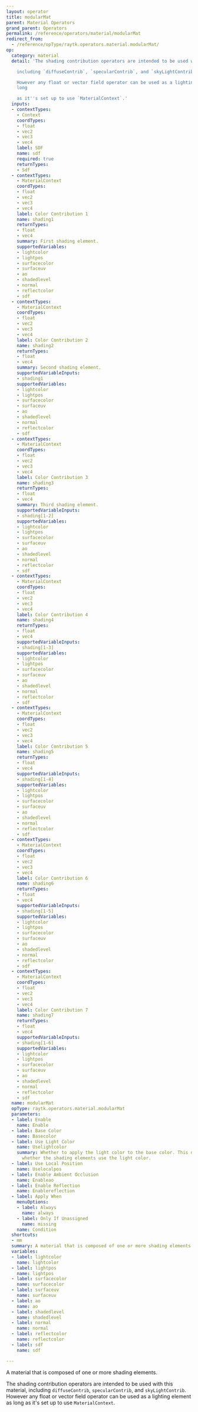 ```yaml
---
layout: operator
title: modularMat
parent: Material Operators
grand_parent: Operators
permalink: /reference/operators/material/modularMat
redirect_from:
  - /reference/opType/raytk.operators.material.modularMat/
op:
  category: material
  detail: 'The shading contribution operators are intended to be used with this material,

    including `diffuseContrib`, `specularContrib`, and `skyLightContrib`.

    However any float or vector field operator can be used as a lighting element as
    long

    as it''s set up to use `MaterialContext`.'
  inputs:
  - contextTypes:
    - Context
    coordTypes:
    - float
    - vec2
    - vec3
    - vec4
    label: SDF
    name: sdf
    required: true
    returnTypes:
    - Sdf
  - contextTypes:
    - MaterialContext
    coordTypes:
    - float
    - vec2
    - vec3
    - vec4
    label: Color Contribution 1
    name: shading1
    returnTypes:
    - float
    - vec4
    summary: First shading element.
    supportedVariables:
    - lightcolor
    - lightpos
    - surfacecolor
    - surfaceuv
    - ao
    - shadedlevel
    - normal
    - reflectcolor
    - sdf
  - contextTypes:
    - MaterialContext
    coordTypes:
    - float
    - vec2
    - vec3
    - vec4
    label: Color Contribution 2
    name: shading2
    returnTypes:
    - float
    - vec4
    summary: Second shading element.
    supportedVariableInputs:
    - shading1
    supportedVariables:
    - lightcolor
    - lightpos
    - surfacecolor
    - surfaceuv
    - ao
    - shadedlevel
    - normal
    - reflectcolor
    - sdf
  - contextTypes:
    - MaterialContext
    coordTypes:
    - float
    - vec2
    - vec3
    - vec4
    label: Color Contribution 3
    name: shading3
    returnTypes:
    - float
    - vec4
    summary: Third shading element.
    supportedVariableInputs:
    - shading[1-2]
    supportedVariables:
    - lightcolor
    - lightpos
    - surfacecolor
    - surfaceuv
    - ao
    - shadedlevel
    - normal
    - reflectcolor
    - sdf
  - contextTypes:
    - MaterialContext
    coordTypes:
    - float
    - vec2
    - vec3
    - vec4
    label: Color Contribution 4
    name: shading4
    returnTypes:
    - float
    - vec4
    supportedVariableInputs:
    - shading[1-3]
    supportedVariables:
    - lightcolor
    - lightpos
    - surfacecolor
    - surfaceuv
    - ao
    - shadedlevel
    - normal
    - reflectcolor
    - sdf
  - contextTypes:
    - MaterialContext
    coordTypes:
    - float
    - vec2
    - vec3
    - vec4
    label: Color Contribution 5
    name: shading5
    returnTypes:
    - float
    - vec4
    supportedVariableInputs:
    - shading[1-4]
    supportedVariables:
    - lightcolor
    - lightpos
    - surfacecolor
    - surfaceuv
    - ao
    - shadedlevel
    - normal
    - reflectcolor
    - sdf
  - contextTypes:
    - MaterialContext
    coordTypes:
    - float
    - vec2
    - vec3
    - vec4
    label: Color Contribution 6
    name: shading6
    returnTypes:
    - float
    - vec4
    supportedVariableInputs:
    - shading[1-5]
    supportedVariables:
    - lightcolor
    - lightpos
    - surfacecolor
    - surfaceuv
    - ao
    - shadedlevel
    - normal
    - reflectcolor
    - sdf
  - contextTypes:
    - MaterialContext
    coordTypes:
    - float
    - vec2
    - vec3
    - vec4
    label: Color Contribution 7
    name: shading7
    returnTypes:
    - float
    - vec4
    supportedVariableInputs:
    - shading[1-6]
    supportedVariables:
    - lightcolor
    - lightpos
    - surfacecolor
    - surfaceuv
    - ao
    - shadedlevel
    - normal
    - reflectcolor
    - sdf
  name: modularMat
  opType: raytk.operators.material.modularMat
  parameters:
  - label: Enable
    name: Enable
  - label: Base Color
    name: Basecolor
  - label: Use Light Color
    name: Uselightcolor
    summary: Whether to apply the light color to the base color. This does not affect
      whether the shading elements use the light color.
  - label: Use Local Position
    name: Uselocalpos
  - label: Enable Ambient Occlusion
    name: Enableao
  - label: Enable Reflection
    name: Enablereflection
  - label: Apply When
    menuOptions:
    - label: Always
      name: always
    - label: Only If Unassigned
      name: missing
    name: Condition
  shortcuts:
  - mm
  summary: A material that is composed of one or more shading elements.
  variables:
  - label: lightcolor
    name: lightcolor
  - label: lightpos
    name: lightpos
  - label: surfacecolor
    name: surfacecolor
  - label: surfaceuv
    name: surfaceuv
  - label: ao
    name: ao
  - label: shadedlevel
    name: shadedlevel
  - label: normal
    name: normal
  - label: reflectcolor
    name: reflectcolor
  - label: sdf
    name: sdf

---
```



A material that is composed of one or more shading elements.

The shading contribution operators are intended to be used with this material,
including `diffuseContrib`, `specularContrib`, and `skyLightContrib`.
However any float or vector field operator can be used as a lighting element as long
as it's set up to use `MaterialContext`.